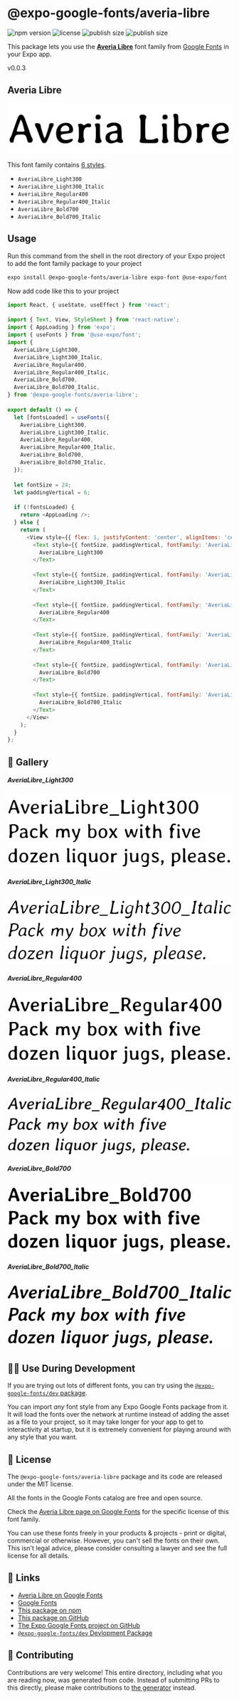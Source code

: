 # @expo-google-fonts/averia-libre

![npm version](https://flat.badgen.net/npm/v/@expo-google-fonts/averia-libre)
![license](https://flat.badgen.net/github/license/expo/google-fonts)
![publish size](https://flat.badgen.net/packagephobia/install/@expo-google-fonts/averia-libre)
![publish size](https://flat.badgen.net/packagephobia/publish/@expo-google-fonts/averia-libre)

This package lets you use the [**Averia Libre**](https://fonts.google.com/specimen/Averia+Libre) font family from [Google Fonts](https://fonts.google.com/) in your Expo app.

v0.0.3

## Averia Libre

![Averia Libre](./font-family.png)

This font family contains [6 styles](#-gallery).

- `AveriaLibre_Light300`
- `AveriaLibre_Light300_Italic`
- `AveriaLibre_Regular400`
- `AveriaLibre_Regular400_Italic`
- `AveriaLibre_Bold700`
- `AveriaLibre_Bold700_Italic`

## Usage

Run this command from the shell in the root directory of your Expo project to add the font family package to your project
```sh
expo install @expo-google-fonts/averia-libre expo-font @use-expo/font
```

Now add code like this to your project
```js
import React, { useState, useEffect } from 'react';

import { Text, View, StyleSheet } from 'react-native';
import { AppLoading } from 'expo';
import { useFonts } from '@use-expo/font';
import {
  AveriaLibre_Light300,
  AveriaLibre_Light300_Italic,
  AveriaLibre_Regular400,
  AveriaLibre_Regular400_Italic,
  AveriaLibre_Bold700,
  AveriaLibre_Bold700_Italic,
} from '@expo-google-fonts/averia-libre';

export default () => {
  let [fontsLoaded] = useFonts({
    AveriaLibre_Light300,
    AveriaLibre_Light300_Italic,
    AveriaLibre_Regular400,
    AveriaLibre_Regular400_Italic,
    AveriaLibre_Bold700,
    AveriaLibre_Bold700_Italic,
  });

  let fontSize = 24;
  let paddingVertical = 6;

  if (!fontsLoaded) {
    return <AppLoading />;
  } else {
    return (
      <View style={{ flex: 1, justifyContent: 'center', alignItems: 'center' }}>
        <Text style={{ fontSize, paddingVertical, fontFamily: 'AveriaLibre_Light300' }}>
          AveriaLibre_Light300
        </Text>

        <Text style={{ fontSize, paddingVertical, fontFamily: 'AveriaLibre_Light300_Italic' }}>
          AveriaLibre_Light300_Italic
        </Text>

        <Text style={{ fontSize, paddingVertical, fontFamily: 'AveriaLibre_Regular400' }}>
          AveriaLibre_Regular400
        </Text>

        <Text style={{ fontSize, paddingVertical, fontFamily: 'AveriaLibre_Regular400_Italic' }}>
          AveriaLibre_Regular400_Italic
        </Text>

        <Text style={{ fontSize, paddingVertical, fontFamily: 'AveriaLibre_Bold700' }}>
          AveriaLibre_Bold700
        </Text>

        <Text style={{ fontSize, paddingVertical, fontFamily: 'AveriaLibre_Bold700_Italic' }}>
          AveriaLibre_Bold700_Italic
        </Text>
      </View>
    );
  }
};

```

## 🔡 Gallery

##### AveriaLibre_Light300
![AveriaLibre_Light300](./446105043cce1cc90406cda4c387ef2100b294d9d63b3946d4a395d3f2a9ce07.ttf.png)

##### AveriaLibre_Light300_Italic
![AveriaLibre_Light300_Italic](./c8a24e13d7d611dd8a4e15743ac34b163b1e96d1c9a9e82746f0bd9d3a878613.ttf.png)

##### AveriaLibre_Regular400
![AveriaLibre_Regular400](./2b819eb7a1c11f4de65f3bfe1a8f658ea56fc62b2b7a24b2cf8688e9ced04c96.ttf.png)

##### AveriaLibre_Regular400_Italic
![AveriaLibre_Regular400_Italic](./793d505e83fbdbef6ceeabd6897693fb515a4890b822623deb545b53e7ec68dd.ttf.png)

##### AveriaLibre_Bold700
![AveriaLibre_Bold700](./6b157a260e6fd6b7cdd2d54fc4f46e1a72fbb33034b74a6929cbc4d0a7d83e3d.ttf.png)

##### AveriaLibre_Bold700_Italic
![AveriaLibre_Bold700_Italic](./08c2c28ffffd04d884122fa538e0c615e52983959363269b543084794a60955f.ttf.png)


## 👩‍💻 Use During Development

If you are trying out lots of different fonts, you can try using the [`@expo-google-fonts/dev` package](https://github.com/expo/google-fonts/tree/master/font-packages/dev#readme).

You can import *any* font style from any Expo Google Fonts package from it. It will load the fonts
over the network at runtime instead of adding the asset as a file to your project, so it may take longer
for your app to get to interactivity at startup, but it is extremely convenient
for playing around with any style that you want.

## 📖 License

The `@expo-google-fonts/averia-libre` package and its code are released under the MIT license.

All the fonts in the Google Fonts catalog are free and open source.

Check the [Averia Libre page on Google Fonts](https://fonts.google.com/specimen/Averia+Libre) for the specific license of this font family.

You can use these fonts freely in your products & projects - print or digital, commercial or otherwise. However, you can't sell the fonts on their own. This isn't legal advice, please consider consulting a lawyer and see the full license for all details.

## 🔗 Links

- [Averia Libre on Google Fonts](https://fonts.google.com/specimen/Averia+Libre)
- [Google Fonts](https://fonts.google.com/)
- [This package on npm](https://www.npmjs.com/package/@expo-google-fonts/averia-libre)
- [This package on GitHub](https://github.com/expo/google-fonts/tree/master/font-packages/averia-libre)
- [The Expo Google Fonts project on GitHub](https://github.com/expo/google-fonts)
- [`@expo-google-fonts/dev` Devlopment Package](https://github.com/expo/google-fonts/tree/master/font-packages/dev)


## 🤝 Contributing

Contributions are very welcome! This entire directory, including what you are reading now, was generated from code. Instead of submitting PRs to this directly, please make contributions to [the generator](https://github.com/expo/google-fonts/tree/master/packages/generator) instead.
